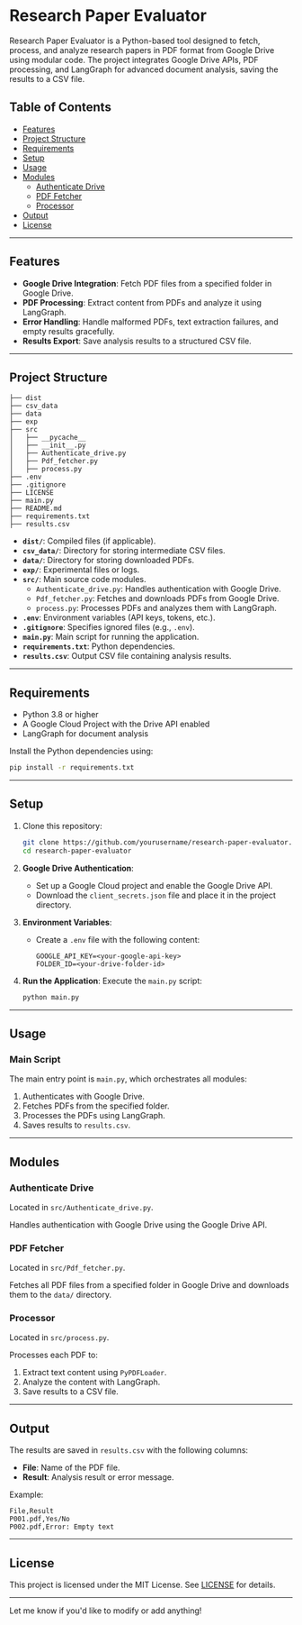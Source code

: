 # Research Paper Evaluator

Research Paper Evaluator is a Python-based tool designed to fetch, process, and analyze research papers in PDF format from Google Drive using modular code. The project integrates Google Drive APIs, PDF processing, and LangGraph for advanced document analysis, saving the results to a CSV file.

## Table of Contents
- [Features](#features)
- [Project Structure](#project-structure)
- [Requirements](#requirements)
- [Setup](#setup)
- [Usage](#usage)
- [Modules](#modules)
  - [Authenticate Drive](#authenticate-drive)
  - [PDF Fetcher](#pdf-fetcher)
  - [Processor](#processor)
- [Output](#output)
- [License](#license)

---

## Features
- **Google Drive Integration**: Fetch PDF files from a specified folder in Google Drive.
- **PDF Processing**: Extract content from PDFs and analyze it using LangGraph.
- **Error Handling**: Handle malformed PDFs, text extraction failures, and empty results gracefully.
- **Results Export**: Save analysis results to a structured CSV file.

---

## Project Structure

```
├── dist
├── csv_data
├── data
├── exp
├── src
│   ├── __pycache__
│   ├── __init__.py
│   ├── Authenticate_drive.py
│   ├── Pdf_fetcher.py
│   ├── process.py
├── .env
├── .gitignore
├── LICENSE
├── main.py
├── README.md
├── requirements.txt
├── results.csv
```

- **`dist/`**: Compiled files (if applicable).
- **`csv_data/`**: Directory for storing intermediate CSV files.
- **`data/`**: Directory for storing downloaded PDFs.
- **`exp/`**: Experimental files or logs.
- **`src/`**: Main source code modules.
  - `Authenticate_drive.py`: Handles authentication with Google Drive.
  - `Pdf_fetcher.py`: Fetches and downloads PDFs from Google Drive.
  - `process.py`: Processes PDFs and analyzes them with LangGraph.
- **`.env`**: Environment variables (API keys, tokens, etc.).
- **`.gitignore`**: Specifies ignored files (e.g., `.env`).
- **`main.py`**: Main script for running the application.
- **`requirements.txt`**: Python dependencies.
- **`results.csv`**: Output CSV file containing analysis results.

---

## Requirements

- Python 3.8 or higher
- A Google Cloud Project with the Drive API enabled
- LangGraph for document analysis

Install the Python dependencies using:

```bash
pip install -r requirements.txt
```

---

## Setup

1. Clone this repository:
   ```bash
   git clone https://github.com/yourusername/research-paper-evaluator.git
   cd research-paper-evaluator
   ```

2. **Google Drive Authentication**:
   - Set up a Google Cloud project and enable the Google Drive API.
   - Download the `client_secrets.json` file and place it in the project directory.

3. **Environment Variables**:
   - Create a `.env` file with the following content:
     ```
     GOOGLE_API_KEY=<your-google-api-key>
     FOLDER_ID=<your-drive-folder-id>
     ```

4. **Run the Application**:
   Execute the `main.py` script:
   ```bash
   python main.py
   ```

---

## Usage

### Main Script
The main entry point is `main.py`, which orchestrates all modules:
1. Authenticates with Google Drive.
2. Fetches PDFs from the specified folder.
3. Processes the PDFs using LangGraph.
4. Saves results to `results.csv`.

---

## Modules

### Authenticate Drive
Located in `src/Authenticate_drive.py`.

Handles authentication with Google Drive using the Google Drive API.

### PDF Fetcher
Located in `src/Pdf_fetcher.py`.

Fetches all PDF files from a specified folder in Google Drive and downloads them to the `data/` directory.

### Processor
Located in `src/process.py`.

Processes each PDF to:
1. Extract text content using `PyPDFLoader`.
2. Analyze the content with LangGraph.
3. Save results to a CSV file.

---

## Output
The results are saved in `results.csv` with the following columns:
- **File**: Name of the PDF file.
- **Result**: Analysis result or error message.

Example:
```
File,Result
P001.pdf,Yes/No
P002.pdf,Error: Empty text
```

---

## License
This project is licensed under the MIT License. See [LICENSE](LICENSE) for details.

---

Let me know if you'd like to modify or add anything!